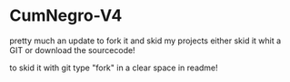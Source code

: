 # CumNegro-V4
pretty much an update
to fork it and skid my projects either skid it whit a GIT or download the sourcecode!

to skid it with git
type "fork" in a clear space in readme!
